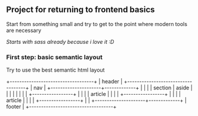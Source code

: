 ## Project for returning to frontend basics

Start from something small and try to get to the point where modern tools are necessary

*Starts with sass already because i love it :D*

### First step: basic semantic layout

Try to use the best semantic html layout

  +-----------------------------------+
  |               header              |
  +-----------------------------------+
  |                 nav               |
  +---------------------+-------------+
  |                     |             |
  |       section       |    aside    |
  |                     |             |
  |                     |             |
  | +-----------------+ |             |
  | |     article     | |             |
  | +-----------------+ |             |
  | |     article     | |             |
  | +-----------------+ |             |
  +---------------------+-------------+
  |               footer              |
  +-----------------------------------+
